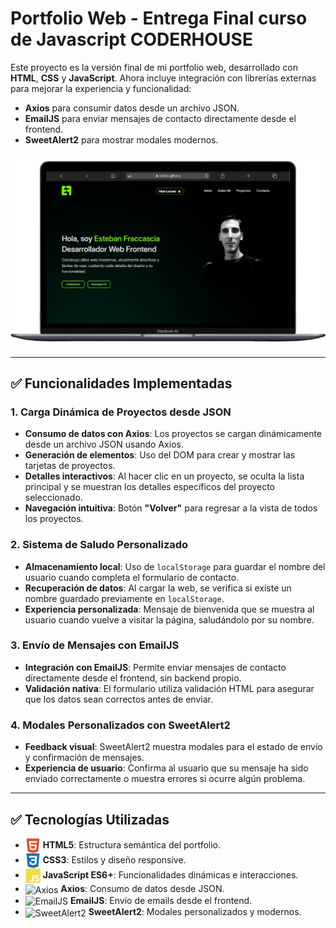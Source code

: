# Portfolio Web - Entrega Final curso de Javascript CODERHOUSE

Este proyecto es la versión final de mi portfolio web, desarrollado con **HTML**, **CSS** y **JavaScript**. Ahora incluye integración con librerías externas para mejorar la experiencia y funcionalidad:

- **Axios** para consumir datos desde un archivo JSON.
- **EmailJS** para enviar mensajes de contacto directamente desde el frontend.
- **SweetAlert2** para mostrar modales modernos.

![Captura del sitio web](assets/screenshot.png)

---

## ✅ Funcionalidades Implementadas

### 1. Carga Dinámica de Proyectos desde JSON

- **Consumo de datos con Axios**: Los proyectos se cargan dinámicamente desde un archivo JSON usando Axios.
- **Generación de elementos**: Uso del DOM para crear y mostrar las tarjetas de proyectos.
- **Detalles interactivos**: Al hacer clic en un proyecto, se oculta la lista principal y se muestran los detalles específicos del proyecto seleccionado.
- **Navegación intuitiva**: Botón **"Volver"** para regresar a la vista de todos los proyectos.

### 2. Sistema de Saludo Personalizado

- **Almacenamiento local**: Uso de `localStorage` para guardar el nombre del usuario cuando completa el formulario de contacto.
- **Recuperación de datos**: Al cargar la web, se verifica si existe un nombre guardado previamente en `localStorage`.
- **Experiencia personalizada**: Mensaje de bienvenida que se muestra al usuario cuando vuelve a visitar la página, saludándolo por su nombre.

### 3. Envío de Mensajes con EmailJS

- **Integración con EmailJS**: Permite enviar mensajes de contacto directamente desde el frontend, sin backend propio.
- **Validación nativa**: El formulario utiliza validación HTML para asegurar que los datos sean correctos antes de enviar.

### 4. Modales Personalizados con SweetAlert2

- **Feedback visual**: SweetAlert2 muestra modales para el estado de envío y confirmación de mensajes.
- **Experiencia de usuario**: Confirma al usuario que su mensaje ha sido enviado correctamente o muestra errores si ocurre algún problema.

---

## ✅ Tecnologías Utilizadas

- <img src="assets/html.svg" alt="HTML5" width="24" style="vertical-align:middle;"/> **HTML5**: Estructura semántica del portfolio.
- <img src="assets/css.svg" alt="CSS3" width="24" style="vertical-align:middle;"/> **CSS3**: Estilos y diseño responsive.
- <img src="assets/js.svg" alt="JavaScript" width="24" style="vertical-align:middle;"/> **JavaScript ES6+**: Funcionalidades dinámicas e interacciones.
- <img src="https://cdn.jsdelivr.net/npm/axios/dist/axios.min.js" alt="Axios" width="24" style="vertical-align:middle;"/> **Axios**: Consumo de datos desde JSON.
- <img src="https://cdn.jsdelivr.net/npm/@emailjs/browser@3/dist/email.min.js" alt="EmailJS" width="24" style="vertical-align:middle;"/> **EmailJS**: Envío de emails desde el frontend.
- <img src="https://cdn.jsdelivr.net/npm/sweetalert2@11" alt="SweetAlert2" width="24" style="vertical-align:middle;"/> **SweetAlert2**: Modales personalizados y modernos.

